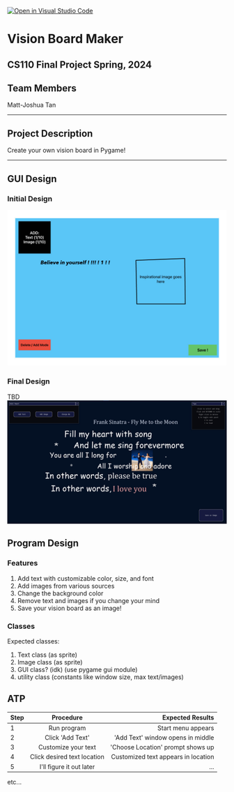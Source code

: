 [![Open in Visual Studio Code](https://classroom.github.com/assets/open-in-vscode-718a45dd9cf7e7f842a935f5ebbe5719a5e09af4491e668f4dbf3b35d5cca122.svg)](https://classroom.github.com/online_ide?assignment_repo_id=13804652&assignment_repo_type=AssignmentRepo)

# Vision Board Maker
## CS110 Final Project Spring, 2024

## Team Members

Matt-Joshua Tan

***

## Project Description

Create your own vision board in Pygame!

***    

## GUI Design

### Initial Design

![initial gui](assets/guidraft.jpg)

### Final Design

TBD
![final gui](assets/finalgui.jpg)

## Program Design

### Features

1. Add text with customizable color, size, and font
2. Add images from various sources
3. Change the background color
4. Remove text and images if you change your mind
5. Save your vision board as an image!

### Classes

Expected classes:
1. Text class (as sprite)
2. Image class (as sprite)
3. GUI class? (idk) (use pygame gui module)
4. utility class (constants like window size, max text/images)

## ATP

| Step                 |Procedure             |Expected Results                   |
|----------------------|:--------------------:|----------------------------------:|
|  1                   | Run program  |Start menu appears |
|  2                   | Click 'Add Text' | 'Add Text' window opens in middle      |
| 3 | Customize your text | 'Choose Location' prompt shows up |
| 4 | Click desired text location | Customized text appears in location |
| 5 | I'll figure it out later | ... | 
etc...
